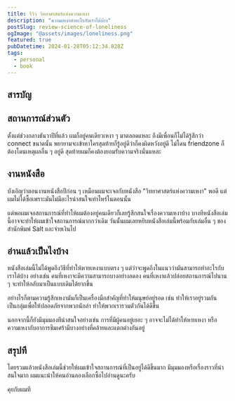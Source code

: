 ```yaml
---
title: รีวิว วิทยาศาสตร์แห่งความเหงา
description: "ความเหงาทำอะไรกับเราได้บ้าง"
postSlug: review-science-of-loneliness
ogImage: "@assets/images/loneliness.png"
featured: true
pubDatetime: 2024-01-28T05:12:34.828Z
tags:
  - personal
  - book
---
```


## สารบัญ

## สถานการณ์ส่วนตัว

ตั้งแต่ช่วงกลางธันวาปีที่แล้ว ผมก็อยู่คนเดียวเหงา ๆ มาตลอดแหละ ถึงมีเพื่อนก็ไม่ได้รู้สึกว่า connect ขนาดนั้น พยายามจะเข้าหาใครสุดท้ายก็รู้อยู่ดีว่าก็คงผิดหวังอยู่ดี ไม่โดน friendzone ก็ต้องโดนเหตุผลอื่น ๆ อยู่ดี สุดท้ายผมก็คงต้องยอมรับความจริงนั่นแหละ

## งานหนังสือ

บังเอิญว่าตอนงานหนังสือปีก่อน ๆ เหมือนผมจะเจอกับหนังสือ "วิทยาศาสตร์แห่งความเหงา" พอดี แต่ผมไม่ได้ซื้อเพราะมันไม่มีอะไรน่าสนใจเท่าไหร่ในตอนนั้น

แต่พอผมเจอสถานการณ์ที่ทำให้ผมต้องอยู่คนเดียวก็เลยรู้สึกสนใจเรื่องความเหงาบ้าง บางทีหนังสือเล่มนี้อาจจะทำให้ผมเข้าใจสถานการณ์มากกว่าเดิม วันนั้นผมเลยหยิบหนังสือเล่มนี้พร้อมกับเล่มอื่น ๆ ของสำนักพิมพ์ Salt และจ่ายเงินไป

## อ่านแล้วเป็นไงบ้าง

หนังสือเล่มนี้ไม่ได้พูดถึงวิธีที่ทำให้หายเหงาแบบตรง ๆ แต่ว่าจะพูดถึงในแนวว่ามันสามารถทำอะไรกับเราได้บ้าง อย่างเช่น คนที่เหงาจะมีความสามารถบางอย่างลดลง คนที่เหงาแล้วปล่อยสถานการณ์ไปนาน ๆ จะทำให้กลับมาเป็นแบบเดิมได้ยากขึ้น

อย่างไรก็ตามความรู้สึกเหงามันก็เป็นเครื่องมือสำคัญที่ทำให้มนุษย์อยู่รอด เช่น ทำให้เราอยู่รวมกันเป็นกลุ่มเพื่อให้ปลอดภัยจากพวกนักล่า ทำให้พวกเรารวมตัวกันได้ดีขึ้น

นอกจากนี้ก็ยังมีมุมมองทีน่าสนใจอย่างเช่น การที่มีผู้คนอยู่เยอะ ๆ อาจจะไม่ได้ทำให้หายเหงา หรือความเหงากับอาการซึมเศร้ามีบางอย่างที่คล้ายและแตกต่างกันอยู่

## สรุปที

โดยรวมแล้วหนังสือเล่มนี้ช่วยให้ผมเข้าใจสถานการณ์ที่เป็นอยู่ได้ดีขึ้นมาก มีมุมมองหรือเรื่องราวที่น่าสนใจมาก ผมแนะนำให้คนอ่านลองเลือกซื้อไปอ่านดูนะครับ

คุยกับผมที
